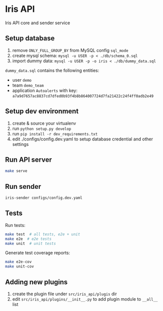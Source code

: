 Iris API
========

Iris API core and sender service


Setup database
--------------

1. remove `ONLY_FULL_GROUP_BY` from MySQL config `sql_mode`
1. create mysql schema: `mysql -u USER -p < ./db/schema_0.sql`
1. import dummy data: `mysql -u USER -p -o iris < ./db/dummy_data.sql`

`dummy_data.sql` contains the following entities:
  * user `demo`
  * team `demo_team`
  * application `Autoalerts` with key: `a7a9d7657ac8837cd7dfed0b93f4b8b864007724d7fa21422c24f4ff0adb2e49`


Setup dev environment
---------------------

1. create & source your virtualenv
1. run `python setup.py develop`
1. run `pip install -r dev_requirements.txt`
1. edit ./configs/config.dev.yaml to setup database credential and other settings


Run API server
--------------

```bash
make serve
```


Run sender
---------

```bash
iris-sender configs/config.dev.yaml
```


Tests
-----

Run tests:

```bash
make test  # all tests, e2e + unit
make e2e  # e2e tests
make unit  # unit tests
```

Generate test coverage reports:

```bash
make e2e-cov
make unit-cov
```


Adding new plugins
------------------

1. create the plugin file under `src/iris_api/plugis` dir
1. edit `src/iris_api/plugins/__init__.py` to add plugin module to `__all__` list
